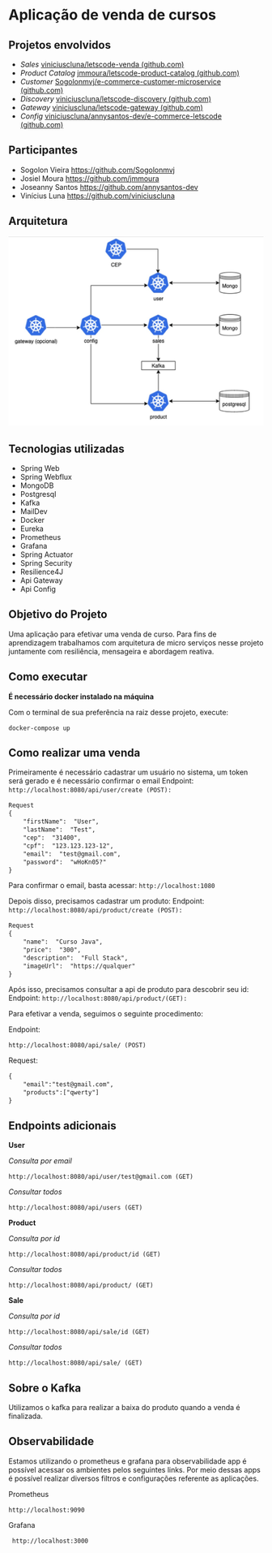 # **Aplicação de venda de cursos**

## **Projetos envolvidos**

 - *Sales* [viniciuscluna/letscode-venda (github.com)](https://github.com/viniciuscluna/letscode-venda)
 - *Product Catalog* [jmmoura/letscode-product-catalog (github.com)](https://github.com/jmmoura/letscode-product-catalog)
 - *Customer* [Sogolonmvj/e-commerce-customer-microservice (github.com)](https://github.com/Sogolonmvj/e-commerce-customer-microservice)
 - *Discovery* [viniciuscluna/letscode-discovery (github.com)](https://github.com/viniciuscluna/letscode-discovery)
 - *Gateway* [viniciuscluna/letscode-gateway (github.com)](https://github.com/viniciuscluna/letscode-gateway)
 - *Config* [viniciuscluna/annysantos-dev/e-commerce-letscode (github.com)](https://github.com/annysantos-dev/e-commerce-letscode/tree/master/config-server/config-server)

## **Participantes**
 - Sogolon Vieira <https://github.com/Sogolonmvj> 
 - Josiel Moura <https://github.com/jmmoura> 
 - Joseanny Santos <https://github.com/annysantos-dev> 
 - Vinícius Luna <https://github.com/viniciuscluna>

 ## **Arquitetura**

![Arquitetura do projeto](https://raw.githubusercontent.com/viniciuscluna/letscode-compose/main/img/Arquitetura-ECommerce.jpg)

## **Tecnologias utilizadas**
 - Spring Web
 - Spring Webflux
 - MongoDB
 - Postgresql
 - Kafka
 - MailDev
 - Docker
 - Eureka
 - Prometheus
 - Grafana
 - Spring Actuator
 -  Spring Security
 - Resilience4J
 - Api Gateway
 - Api Config
## **Objetivo do Projeto**

Uma aplicação para efetivar uma venda de curso. Para fins de aprendizagem trabalhamos com arquitetura de micro serviços nesse projeto juntamente com resiliência, mensageira e abordagem reativa. 

## **Como executar**

**É necessário docker instalado na máquina**

Com o terminal de sua preferência na raiz desse projeto, execute:

    docker-compose up

## **Como realizar uma venda**

Primeiramente é necessário cadastrar um usuário no sistema, um token será gerado e é necessário confirmar o email
Endpoint: 
`http://localhost:8080/api/user/create (POST):`

    Request
    {
	    "firstName":  "User",
		"lastName":  "Test",
		"cep":  "31400",
		"cpf":  "123.123.123-12",
		"email":  "test@gmail.com",
		"password":  "wHoKn05?"
	}

Para confirmar o email, basta acessar:
`http://localhost:1080`

Depois disso, precisamos cadastrar um produto:
Endpoint: 
`http://localhost:8080/api/product/create (POST):`

    Request
    {
	    "name":  "Curso Java",
	    "price":  "300",
	    "description":  "Full Stack",
	    "imageUrl":  "https://qualquer"
    }

Após isso, precisamos consultar a api de produto para descobrir seu id:
   Endpoint: 
`http://localhost:8080/api/product/(GET):`

Para efetivar a venda, seguimos o seguinte procedimento:

Endpoint: 

    http://localhost:8080/api/sale/ (POST)

Request:

    {
	    "email":"test@gmail.com",
	    "products":["qwerty"]
    }


## **Endpoints adicionais**

**User**

*Consulta por email*

	http://localhost:8080/api/user/test@gmail.com (GET)

*Consultar todos*

    http://localhost:8080/api/users (GET)

**Product**

*Consulta por id*

	http://localhost:8080/api/product/id (GET)

*Consultar todos*

    http://localhost:8080/api/product/ (GET)

**Sale**

*Consulta por id*

	http://localhost:8080/api/sale/id (GET)

*Consultar todos*

    http://localhost:8080/api/sale/ (GET)

## Sobre o Kafka

Utilizamos o kafka para realizar a baixa do produto quando a venda é finalizada.

## Observabilidade

Estamos utilizando o prometheus e grafana para observabilidade app é possível acessar os ambientes pelos seguintes links. Por meio dessas apps é possível realizar diversos filtros e configurações referente as aplicações.

Prometheus

	http://localhost:9090

Grafana 

     http://localhost:3000

